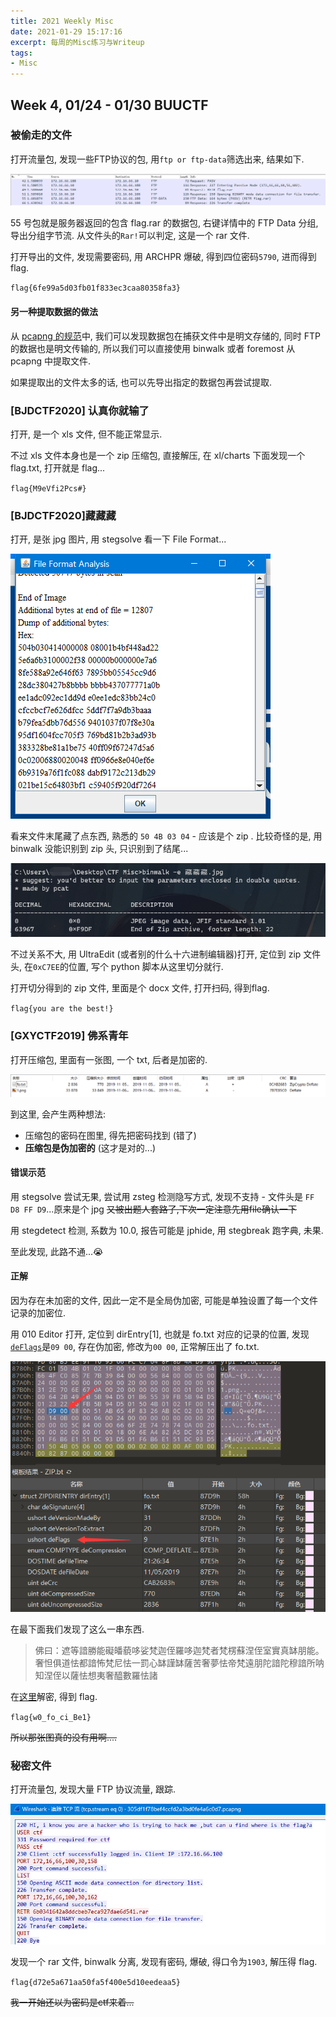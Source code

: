 ```yaml
---
title: 2021 Weekly Misc
date: 2021-01-29 15:17:16
excerpt: 每周的Misc练习与Writeup
tags:
- Misc
---
```


##  Week 4, 01/24 - 01/30 BUUCTF

### 被偷走的文件

打开流量包, 发现一些FTP协议的包, 用`ftp or ftp-data`筛选出来, 结果如下.

![image-20210130110430119](2021-Weekly-Misc/image-20210130110430119.png)

55 号包就是服务器返回的包含 flag.rar 的数据包, 右键详情中的 FTP Data 分组, 导出分组字节流. 从文件头的`Rar!`可以判定, 这是一个 rar 文件.

打开导出的文件, 发现需要密码, 用 ARCHPR 爆破, 得到四位密码`5790`, 进而得到 flag.

`flag{6fe99a5d03fb01f833ec3caa80358fa3}`

#### 另一种提取数据的做法

从 [pcapng 的规范](https://pcapng.github.io/pcapng/draft-tuexen-opsawg-pcapng.html)中, 我们可以发现数据包在捕获文件中是明文存储的, 同时 FTP 的数据也是明文传输的, 所以我们可以直接使用 binwalk 或者 foremost 从 pcapng 中提取文件.

如果提取出的文件太多的话, 也可以先导出指定的数据包再尝试提取.



### [BJDCTF2020] 认真你就输了

打开, 是一个 xls 文件, 但不能正常显示.

不过 xls 文件本身也是一个 zip 压缩包, 直接解压, 在 xl/charts 下面发现一个 flag.txt, 打开就是 flag...

`flag{M9eVfi2Pcs#}`



### [BJDCTF2020]藏藏藏

打开, 是张 jpg 图片, 用 stegsolve 看一下 File Format...

![image-20210130121745206](2021-Weekly-Misc/image-20210130121745206.png)

看来文件末尾藏了点东西, 熟悉的 `50 4B 03 04` - 应该是个 zip . 比较奇怪的是, 用 binwalk 没能识别到 zip 头, 只识别到了结尾...

![image-20210130122312148](2021-Weekly-Misc/image-20210130122312148.png)

不过关系不大, 用 UltraEdit (或者别的什么十六进制编辑器)打开, 定位到 zip 文件头, 在`0xC7EE`的位置, 写个 python 脚本从这里切分就行.

打开切分得到的 zip 文件, 里面是个 docx 文件, 打开扫码, 得到flag.

`flag{you are the best!}`



### [GXYCTF2019] 佛系青年

打开压缩包, 里面有一张图, 一个 txt, 后者是加密的.

![image-20210130151231685](image-20210130151231685.png)

到这里, 会产生两种想法: 

- 压缩包的密码在图里, 得先把密码找到 (错了)
- **压缩包是伪加密的** (这才是对的...)

#### 错误示范

用 stegsolve 尝试无果, 尝试用 zsteg 检测隐写方式, 发现不支持 - 文件头是 `FF D8 FF D9`...原来是个 jpg  ~~又被出题人套路了,下次一定注意先用file确认一下~~

用 stegdetect 检测, 系数为 10.0, 报告可能是 jphide, 用 stegbreak 跑字典, 未果.

至此发现, 此路不通...😭

#### 正解

因为存在未加密的文件, 因此一定不是全局伪加密, 可能是单独设置了每一个文件记录的加密位.

用 010 Editor 打开, 定位到 dirEntry[1], 也就是 fo.txt 对应的记录的位置, 发现 [`deFlags`](https://www.jianshu.com/p/8e4209bca4af)是`09 00`, 存在伪加密, 修改为`00 00`, 正常解压出了 fo.txt.

![image-20210130152220026](image-20210130152220026.png)

在最下面我们发现了这么一串东西.

> 佛曰：遮等諳勝能礙皤藐哆娑梵迦侄羅哆迦梵者梵楞蘇涅侄室實真缽朋能。奢怛俱道怯都諳怖梵尼怯一罰心缽謹缽薩苦奢夢怯帝梵遠朋陀諳陀穆諳所呐知涅侄以薩怯想夷奢醯數羅怯諸

在[这里](http://www.keyfc.net/bbs/tools/tudoucode.aspx)解密, 得到 flag.

`flag{w0_fo_ci_Be1}`

~~所以那张图真的没有用啊....~~

### 秘密文件

打开流量包, 发现大量 FTP 协议流量, 跟踪.

![image-20210130153937974](image-20210130153937974.png)

发现一个 rar 文件, binwalk 分离, 发现有密码, 爆破, 得口令为`1903`, 解压得 flag.

`flag{d72e5a671aa50fa5f400e5d10eedeaa5}`

~~我一开始还以为密码是ctf来着...~~